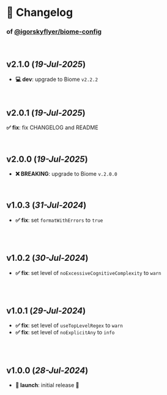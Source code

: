 # 📒 Changelog

### of [@igorskyflyer/biome-config](https://github.com/igorskyflyer/npm-biome-config)

<br>

## v2.1.0 (*19-Jul-2025*)

- **💻 dev**: upgrade to Biome `v2.2.2`

<br>

## v2.0.1 (*19-Jul-2025*)

**✅ fix**: fix CHANGELOG and README

<br>

## v2.0.0 (*19-Jul-2025*)

- **❌ BREAKING**: upgrade to Biome `v.2.0.0`

<br>

## v1.0.3 (*31-Jul-2024*)

- **✅ fix**: set `formatWithErrors` to `true`

<br>
<br>

## v1.0.2 (*30-Jul-2024*)

- **✅ fix**: set level of `noExcessiveCognitiveComplexity` to `warn`

<br>
<br>

## v1.0.1 (*29-Jul-2024*)

- **✅ fix**: set level of `useTopLevelRegex` to `warn`
- **✅ fix**: set level of `noExplicitAny` to `info`

<br>
<br>

## v1.0.0 (*28-Jul-2024*)

- **🚀 launch**: initial release 🎉
